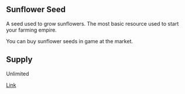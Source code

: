 ## Sunflower Seed

A seed used to grow sunflowers. The most basic resource used to start your farming empire.

You can buy sunflower seeds in game at the market.

## Supply

Unlimited

[Link](https://docs.sunflower-land.com/player-guides/crop-farming)
